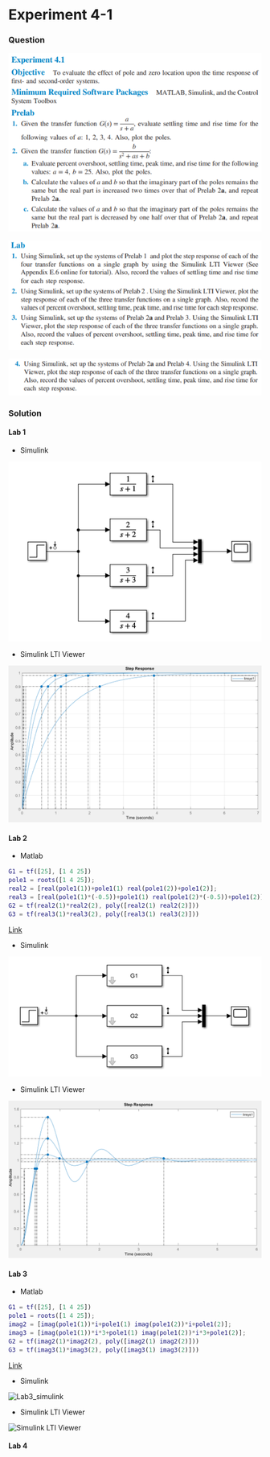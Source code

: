 # Experiment 4-1
### Question

![Exp4_1_1](https://github.com/Offliners/NTNU-ME-Automatic-Control-Lab/blob/master/Week%205/Experiment-4-1/Exp4_1_1.PNG)

![Exp4_1_2](https://github.com/Offliners/NTNU-ME-Automatic-Control-Lab/blob/master/Week%205/Experiment-4-1/Exp4_1_2.PNG)

![Exp4_1_3](https://github.com/Offliners/NTNU-ME-Automatic-Control-Lab/blob/master/Week%205/Experiment-4-1/Exp4_1_3.PNG)

### Solution
#### Lab 1
* Simulink

![Lab1_simulink](https://github.com/Offliners/NTNU-ME-Automatic-Control-Lab/blob/master/Week%205/Experiment-4-1/Lab1_simulink.PNG)

* Simulink LTI Viewer

![Simulink LTI Viewer](https://github.com/Offliners/NTNU-ME-Automatic-Control-Lab/blob/master/Week%205/Experiment-4-1/Lab1_LTI.PNG)

#### Lab 2
* Matlab
```matlab
G1 = tf([25], [1 4 25])
pole1 = roots([1 4 25]);
real2 = [real(pole1(1))+pole1(1) real(pole1(2))+pole1(2)];
real3 = [real(pole1(1)*(-0.5))+pole1(1) real(pole1(2)*(-0.5))+pole1(2)];
G2 = tf(real2(1)*real2(2), poly([real2(1) real2(2)]))
G3 = tf(real3(1)*real3(2), poly([real3(1) real3(2)]))
```
[Link](Lab2.m)

* Simulink

![Lab2_simulink](https://github.com/Offliners/NTNU-ME-Automatic-Control-Lab/blob/master/Week%205/Experiment-4-1/Lab2_simulink.PNG)

* Simulink LTI Viewer

![Simulink LTI Viewer](https://github.com/Offliners/NTNU-ME-Automatic-Control-Lab/blob/master/Week%205/Experiment-4-1/LTI_Viewer.PNG)

#### Lab 3
* Matlab
```matlab
G1 = tf([25], [1 4 25])
pole1 = roots([1 4 25]);
imag2 = [imag(pole1(1))*i+pole1(1) imag(pole1(2))*i+pole1(2)];
imag3 = [imag(pole1(1))*i*3+pole1(1) imag(pole1(2))*i*3+pole1(2)];
G2 = tf(imag2(1)*imag2(2), poly([imag2(1) imag2(2)]))
G3 = tf(imag3(1)*imag3(2), poly([imag3(1) imag3(2)]))
```
[Link](Lab3.m)

* Simulink

![Lab3_simulink]()

* Simulink LTI Viewer

![Simulink LTI Viewer]()

#### Lab 4
